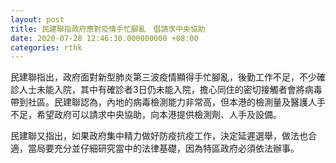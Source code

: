 ```yaml
---
layout: post
title: 民建聯指政府應對疫情手忙腳亂　倡請求中央協助
date: 2020-07-28 12:46:30.000000000 +08:00
categories: rthk
---
```


民建聯指出，政府面對新型肺炎第三波疫情顯得手忙腳亂，後勤工作不足，不少確診人士未能入院，其中有確診者3日仍未能入院，擔心同住的密切接觸者會將病毒帶到社區。民建聯認為，內地的病毒檢測能力非常高，但本港的檢測量及醫護人手不足，希望政府可以請求中央協助，向本港提供檢測劑、人手及設備。

民建聯又指出，如果政府集中精力做好防疫抗疫工作，決定延遲選舉，做法也合適，當局要充分並仔細研究當中的法律基礎，因為特區政府必須依法辦事。
